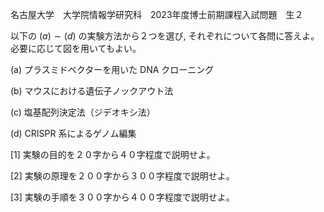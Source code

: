 名古屋大学　大学院情報学研究科　2023年度博士前期課程入試問題　生２

以下の $(a) \sim (d)$ の実験方法から２つを選び, それぞれについて各問に答えよ。必要に応じて図を用いてもよい。

(a) プラスミドベクターを用いた DNA クローニング

(b) マウスにおける遺伝子ノックアウト法

(c) 塩基配列決定法（ジデオキシ法）

(d) CRISPR 系によるゲノム編集

\[1] 実験の目的を２０字から４０字程度で説明せよ。

\[2] 実験の原理を２００字から３００字程度で説明せよ。

\[3] 実験の手順を３００字から４００字程度で説明せよ。

